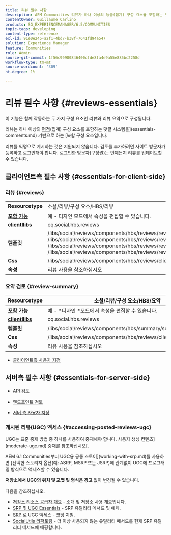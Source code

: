 ```yaml
---
title: 리뷰 필수 사항
description: AEM Communities 리뷰가 하나 이상의 등급(집계) 구성 요소를 포함하는 댓글 시스템을 기반으로 하는 복합 구성 요소인 방법에 대해 알아봅니다.
contentOwner: Guillaume Carlino
products: SG_EXPERIENCEMANAGER/6.5/COMMUNITIES
topic-tags: developing
content-type: reference
exl-id: 91e0e245-a2f1-4bd7-b38f-7641fd94a547
solution: Experience Manager
feature: Communities
role: Admin
source-git-commit: 1f56c99980846400cfde8fa4e9a55e885bc2258d
workflow-type: tm+mt
source-wordcount: '309'
ht-degree: 1%

---
```


# 리뷰 필수 사항 {#reviews-essentials}

이 기능은 함께 작동하는 두 가지 구성 요소인 리뷰와 리뷰 요약으로 구성됩니다.

리뷰는 하나 이상의 [평점](rating-basics.md)(집계) 구성 요소를 포함하는 댓글 시스템을](essentials-comments.md) 기반으로 하는 [복합 구성 요소입니다.

리뷰를 익명으로 게시하는 것은 지원되지 않습니다. 검토를 추가하려면 사이트 방문자가 등록하고 로그인해야 합니다. 로그인한 방문자(구성원)는 언제든지 리뷰를 업데이트할 수 있습니다.

## 클라이언트측 필수 사항 {#essentials-for-client-side}

### 리뷰 {#reviews}

<table>
 <tbody>
  <tr>
   <td> <strong>Resourcetype</strong></td>
   <td>소셜/리뷰/구성 요소/HBS/리뷰</td>
  </tr>
  <tr>
   <td> <a href="scf.md#add-or-include-a-communities-component"><strong>포함 가능</strong></a></td>
   <td>예 - 디자인 </i>모드에서 속성을 편집할 수 있습니다<i>.</td>
  </tr>
  <tr>
   <td> <a href="client-customize.md#clientlibs-for-scf"><strong>clientllibs</strong></a></td>
   <td>cq.social.hbs.reviews</td>
  </tr>
  <tr>
   <td> <strong>템플릿</strong></td>
   <td> /libs/social/reviews/components/hbs/reviews/reviews.hbs<br /> /libs/social/reviews/components/hbs/reviews/review/review.hbs<br /> /libs/social/reviews/components/hbs/reviews/review/status.hbs<br /> /libs/social/reviews/components/hbs/reviews/review/toolbar.hbs</td>
  </tr>
  <tr>
   <td> <strong>Css</strong></td>
   <td> /libs/social/reviews/components/hbs/reviews/clientlibs/review.css</td>
  </tr>
  <tr>
   <td><strong>속성</strong></td>
   <td>리뷰 사용을 참조하십시오 <a href="reviews.md"></a></td>
  </tr>
 </tbody>
</table>

### 요약 검토 {#review-summary}

| **Resourcetype** | 소셜/리뷰/구성 요소/HBS/요약 |
|---|---|
| [**포함 가능**](scf.md#add-or-include-a-communities-component) | 예 - *디자인 *모드에서 속성을 편집할 수 있습니다. |
| [**clientllibs**](client-customize.md#clientlibs-for-scf) | cq.social.hbs.reviews |
| **템플릿** | /libs/social/reviews/components/hbs/summary/summary.hbs |
| **Css** | /libs/social/reviews/components/hbs/reviews/clientlibs/review.css |
| **속성** | 리뷰 사용을 참조하십시오 [](reviews.md) |

* [클라이언트측 사용자 지정](client-customize.md)

## 서버측 필수 사항 {#essentials-for-server-side}

* [API 검토](https://developer.adobe.com/experience-manager/reference-materials/6-5/javadoc/com/adobe/cq/social/review/client/api/package-summary.html)

* [엔드포인트 검토](https://developer.adobe.com/experience-manager/reference-materials/6-5/javadoc/com/adobe/cq/social/review/client/endpoints/package-summary.html)

* [서버 측 사용자 지정](server-customize.md)

### 게시된 리뷰(UGC) 액세스 {#accessing-posted-reviews-ugc}

UGC는 표준 중재 방법 중 하나를 사용하여 중재해야 합니다.
사용자 생성 컨텐츠](moderate-ugc.md) 중재를 참조하십시오[.

AEM 6.1 Communities부터 UGC용 공통 스토어](working-with-srp.md)를 사용하면 [선택한 스토리지 옵션(예: ASRP, MSRP 또는 JSRP)에 관계없이 UGC에 프로그래밍 방식으로 액세스할 수 있습니다.

**저장소에서 UGC의 위치 및 포맷 및 형식은 경고** 없이 변경될 수 있습니다.

다음을 참조하십시오.

* [저장소 리소스 공급자 개요](srp.md) - 소개 및 저장소 사용 개요입니다.
* [SRP 및 UGC Essentials](srp-and-ugc.md) - SRP 유틸리티 메서드 및 예제.
* [SRP](accessing-ugc-with-srp.md) 로 UGC 액세스 - 코딩 지침.
* [SocialUtils 리팩토링](socialutils.md) - 더 이상 사용되지 않는 유틸리티 메서드를 현재 SRP 유틸리티 메서드에 매핑합니다.

